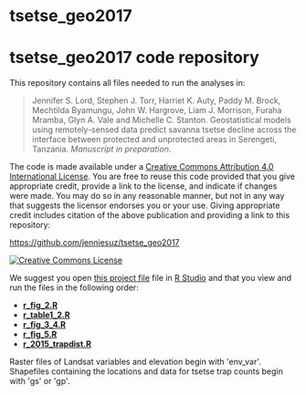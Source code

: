 tsetse_geo2017
=================

# <span xmlns:dct="http://purl.org/dc/terms/" property="dct:title">tsetse_geo2017 code repository</span>

This repository contains all files needed to run the analyses in:

> <span xmlns:cc="http://creativecommons.org/ns#" property="cc:attributionName">Jennifer S. Lord, Stephen J. Torr, Harriet K. Auty, Paddy M. Brock, Mechtilda Byamungu, John W. Hargrove, Liam J. Morrison, Furaha Mramba, Glyn A. Vale and Michelle C. Stanton. Geostatistical models using remotely-sensed data predict savanna tsetse decline across the interface between protected and unprotected areas in Serengeti, Tanzania. *Manuscript in preparation*.

The code is made available under a <a rel="license" href="http://creativecommons.org/licenses/by/4.0/">Creative Commons Attribution 4.0 International License</a>. You are free to reuse this code provided that you give appropriate credit, provide a link to the license, and indicate if changes were made. You may do so in any reasonable manner, but not in any way that suggests the licensor endorses you or your use. Giving appropriate credit includes citation of the above publication and providing a link to this repository:

<a xmlns:dct="http://purl.org/dc/terms/" href="https://github.com/jenniesuz/tsetse_geo2017" rel="dct:source">https://github.com/jenniesuz/tsetse_geo2017</a>

<a rel="license" href="http://creativecommons.org/licenses/by/4.0/"><img alt="Creative Commons License" style="border-width:0" src="https://i.creativecommons.org/l/by/4.0/88x31.png" /></a><br />

We suggest you open [this project file](tsetse_geo2017.Rproj) file in [R Studio](rstudio.org) and that you view and run the files in the following order:
- [**r_fig_2.R**](r_fig_2.R)
- [**r_table1_2.R**](r_table1_2.R)
- [**r_fig_3_4.R**](r_fig_3_4.R) 
- [**r_fig_5.R**](r_fig_5.R)
- [**r_2015_trapdist.R**](r_2015_trapdist.R)

Raster files of Landsat variables and elevation begin with 'env_var'. Shapefiles containing the locations and data for tsetse trap counts begin with 'gs' or 'gp'.

